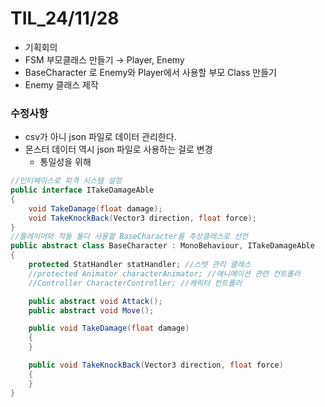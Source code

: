 # TIL_24/11/28


- 기획회의
- FSM 부모클래스 만들기 → Player, Enemy
- BaseCharacter 로 Enemy와 Player에서 사용할 부모 Class 만들기
- Enemy 클래스 제작

### 수정사항
- csv가 아니 json 파일로 데이터 관리한다.
- 몬스터 데이터 역시 json 파일로 사용하는 걸로 변경
  - 통일성을 위해



```c#
//인터페이스로 피격 시스템 설정
public interface ITakeDamageAble
{
    void TakeDamage(float damage);
    void TakeKnockBack(Vector3 direction, float force);
}
//플레이어와 적들 둘다 사용할 BaseCharacter를 추상클래스로 선언
public abstract class BaseCharacter : MonoBehaviour, ITakeDamageAble
{
    protected StatHandler statHandler; //스텟 관리 클래스
    //protected Animator characterAnimator; //애니메이션 관련 컨트롤러
    //Controller CharacterController; //캐릭터 컨트롤러

    public abstract void Attack();
    public abstract void Move();

    public void TakeDamage(float damage)
    {
    }

    public void TakeKnockBack(Vector3 direction, float force)
    {
    }
}

```